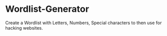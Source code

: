 # Wordlist-Generator
Create a Wordlist with Letters, Numbers, Special characters to then use for hacking websites.
